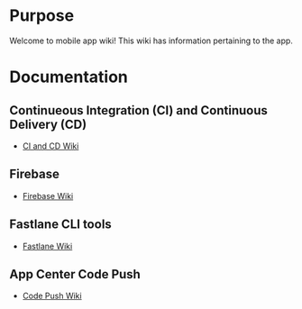 # Purpose

Welcome to mobile app wiki!  This wiki has information pertaining to the app.
# Documentation
## Continueous Integration (CI) and Continuous Delivery (CD)
- [CI and CD Wiki](./CI_CD/Readme.md)
## Firebase
- [Firebase Wiki](./Firebase/Readme.md)
## Fastlane CLI tools
- [Fastlane Wiki](./Fastlane/Readme.md)
## App Center Code Push
- [Code Push Wiki](./AppCenter/Readme.md)